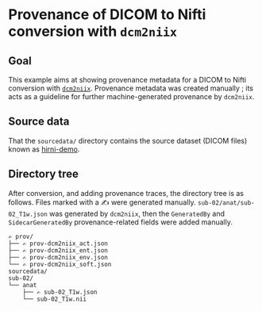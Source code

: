 # Provenance of DICOM to Nifti conversion with `dcm2niix`

## Goal

This example aims at showing provenance metadata for a DICOM to Nifti conversion with [`dcm2niix`](https://github.com/rordenlab/dcm2niix
). Provenance metadata was created manually ; its acts as a guideline for further machine-generated provenance by `dcm2niix`. 

## Source data

That the `sourcedata/` directory contains the source dataset (DICOM files) known as [hirni-demo](https://github.com/psychoinformatics-de/hirni-demo).

## Directory tree

After conversion, and adding provenance traces, the directory tree is as follows. Files marked with a ✍️ were generated manually.
`sub-02/anat/sub-02_T1w.json` was generated by `dcm2niix`, then the `GeneratedBy` and `SidecarGeneratedBy` provenance-related fields were added manually.

```
✍️ prov/
├── ✍️ prov-dcm2niix_act.json
├── ✍️ prov-dcm2niix_ent.json
├── ✍️ prov-dcm2niix_env.json
└── ✍️ prov-dcm2niix_soft.json
sourcedata/
sub-02/
└── anat
    ├── ✍️ sub-02_T1w.json
    └── sub-02_T1w.nii
```
